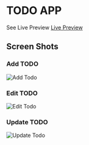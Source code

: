 # TODO APP

See Live Preview [Live Preview](https://todo-ariful.netlify.app/)

## Screen Shots

### Add TODO

![Add Todo](https://i.ibb.co/sq57m16/add-todo.jpg)

### Edit TODO

![Edit Todo](https://i.ibb.co/qYGXTBZ/edit-todo.jpg)

### Update TODO

![Update Todo](https://i.ibb.co/4dCpPbb/complete-todo.jpg)
